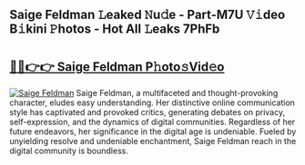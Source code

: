 ## Saige Feldman 𝙻eaked 𝙽u𝚍e - Part-M7U 𝚅𝚒deo B𝚒kini 𝙿hotos - Hot All 𝙻eaks 7PhFb

# <h2><a href="http://ld0dwij.urlbe.top/?page=Saige+Feldman">🔗🔗👉👉 Saige Feldman P𝚑oto𝚜Vid𝚎o</a></h2>

[![Saige Feldman](https://i.imgur.com/eBuTRDB.gif)](http://ld0dwij.urlbe.top/?page=Saige+Feldman)
Saige Feldman, a multifaceted and thought-provoking character, eludes easy understanding. Her distinctive online communication style has captivated and provoked critics, generating debates on privacy, self-expression, and the dynamics of digital communities. Regardless of her future endeavors, her significance in the digital age is undeniable. Fueled by unyielding resolve and undeniable enchantment, Saige Feldman reach in the digital community is boundless.
